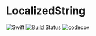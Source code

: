 # LocalizedString
![Swift](https://img.shields.io/badge/Swift-4.0-orange.svg)
[![Build Status](https://travis-ci.org/jinmin888/LocalizedString.svg?branch=master)](https://travis-ci.org/jinmin888/LocalizedString)  [![codecov](https://codecov.io/gh/jinmin888/LocalizedString/branch/master/graph/badge.svg)](https://codecov.io/gh/jinmin888/LocalizedString)
